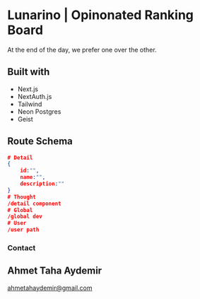 # Lunarino | Opinonated Ranking Board

At the end of the day, we prefer one over the other.

## Built with

- Next.js
- NextAuth.js
- Tailwind
- Neon Postgres
- Geist

## Route Schema

```JSON
# Detail
{
    id:"",
    name:"",
    description:""
}
# Thought
/detail component
# Global
/global dev
# User
/user path
```

### Contact

Ahmet Taha Aydemir
---
ahmetahaydemir@gmail.com